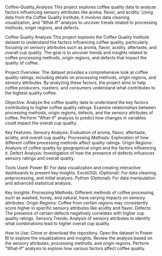 Coffee-Quality_Analysis
This project explores coffee quality data to analyze factors influencing sensory attributes like aroma, flavor, and acidity. Using data from the Coffee Quality Institute, it involves data cleaning, visualization, and "What-If" analysis to uncover trends related to processing methods, origin regions, and defects.

Coffee Quality Analysis This project explores the Coffee Quality Institute dataset to understand the factors influencing coffee quality, particularly focusing on sensory attributes such as aroma, flavor, acidity, aftertaste, and overall cup quality. The goal is to uncover trends and insights related to coffee processing methods, origin regions, and defects that impact the quality of coffee.

Project Overview:
The dataset provides a comprehensive look at coffee quality ratings, including details on processing methods, origin regions, and sensory attributes. By analyzing these factors, the project aims to help coffee producers, roasters, and consumers understand what contributes to the highest quality coffee.

Objective:
Analyze the coffee quality data to understand the key factors contributing to higher coffee quality ratings. Examine relationships between processing methods, origin regions, defects, and the sensory attributes of coffee. Perform "What-If" analysis to predict how changes in variables could impact the overall cup quality.

Key Features:
Sensory Analysis: Evaluation of aroma, flavor, aftertaste, acidity, and overall cup quality. Processing Methods: Exploration of how different coffee processing methods affect quality ratings. Origin Regions: Analysis of coffee quality by geographical origin and the factors influencing it. Defect Analysis: Investigation of how the presence of defects influences sensory ratings and overall quality.

Tools Used:
Power BI: For data visualization and creating interactive dashboards to present key insights. Excel/SQL (Optional): For data cleaning, preprocessing, and initial analysis. Python (Optional): For data manipulation and advanced statistical analysis.

Key Insights:
Processing Methods: Different methods of coffee processing, such as washed, honey, and natural, have varying impacts on sensory attributes. Origin Regions: Coffee from certain regions may consistently score higher in specific sensory attributes like acidity and flavor. Defects: The presence of certain defects negatively correlates with higher cup quality ratings. Sensory Trends: Analysis of sensory attributes to identify what combinations lead to higher overall cup quality.

How to Use:
Clone or download the repository. Open the dataset in Power BI to explore the visualizations and insights. Review the analysis based on the sensory attributes, processing methods, and origin regions. Perform "What-If" analysis to explore how various factors affect coffee quality.
